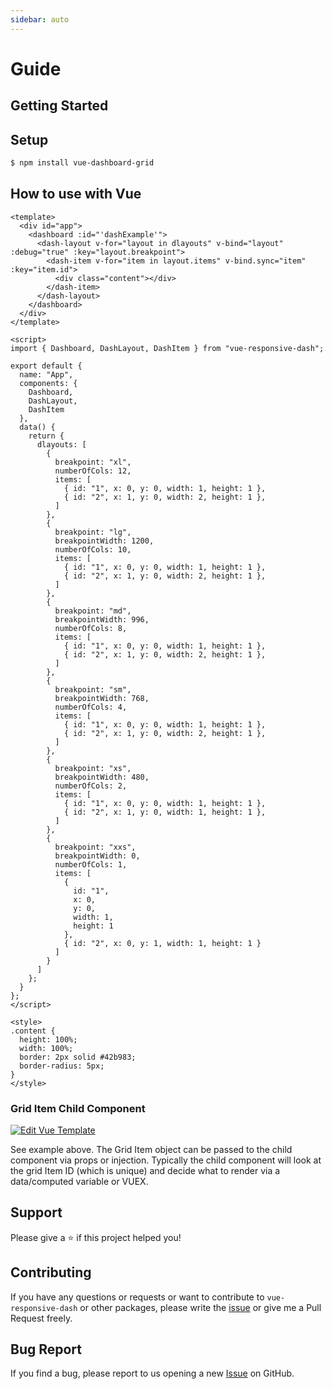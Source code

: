 ```yaml
---
sidebar: auto
---
```


# Guide

## Getting Started

## Setup

```sh
$ npm install vue-dashboard-grid
```

## How to use with Vue

```vue
<template>
  <div id="app">
    <dashboard :id="'dashExample'">
      <dash-layout v-for="layout in dlayouts" v-bind="layout" :debug="true" :key="layout.breakpoint">
        <dash-item v-for="item in layout.items" v-bind.sync="item" :key="item.id">
          <div class="content"></div>
        </dash-item>
      </dash-layout>
    </dashboard>
  </div>
</template>

<script>
import { Dashboard, DashLayout, DashItem } from "vue-responsive-dash";

export default {
  name: "App",
  components: {
    Dashboard,
    DashLayout,
    DashItem
  },
  data() {
    return {
      dlayouts: [
        {
          breakpoint: "xl",
          numberOfCols: 12,
          items: [
            { id: "1", x: 0, y: 0, width: 1, height: 1 },
            { id: "2", x: 1, y: 0, width: 2, height: 1 },
          ]
        },
        {
          breakpoint: "lg",
          breakpointWidth: 1200,
          numberOfCols: 10,
          items: [
            { id: "1", x: 0, y: 0, width: 1, height: 1 },
            { id: "2", x: 1, y: 0, width: 2, height: 1 },
          ]
        },
        {
          breakpoint: "md",
          breakpointWidth: 996,
          numberOfCols: 8,
          items: [
            { id: "1", x: 0, y: 0, width: 1, height: 1 },
            { id: "2", x: 1, y: 0, width: 2, height: 1 },
          ]
        },
        {
          breakpoint: "sm",
          breakpointWidth: 768,
          numberOfCols: 4,
          items: [
            { id: "1", x: 0, y: 0, width: 1, height: 1 },
            { id: "2", x: 1, y: 0, width: 2, height: 1 },
          ]
        },
        {
          breakpoint: "xs",
          breakpointWidth: 480,
          numberOfCols: 2,
          items: [
            { id: "1", x: 0, y: 0, width: 1, height: 1 },
            { id: "2", x: 1, y: 0, width: 1, height: 1 },
          ]
        },
        {
          breakpoint: "xxs",
          breakpointWidth: 0,
          numberOfCols: 1,
          items: [
            {
              id: "1",
              x: 0,
              y: 0,
              width: 1,
              height: 1
            },
            { id: "2", x: 0, y: 1, width: 1, height: 1 }
          ]
        }
      ]
    };
  }
};
</script>

<style>
.content {
  height: 100%;
  width: 100%;
  border: 2px solid #42b983;
  border-radius: 5px;
}
</style>
```

### Grid Item Child Component

[![Edit Vue Template](https://codesandbox.io/static/img/play-codesandbox.svg)](https://codesandbox.io/s/vue-responsive-dash-idttk)

See example above. The Grid Item object can be passed to the child component via props or injection. Typically the child component will look at the grid Item ID (which is unique) and decide what to render via a data/computed variable or VUEX. 

## Support
Please give a ⭐️ if this project helped you!

## Contributing

If you have any questions or requests or want to contribute to `vue-responsive-dash` or other packages, please write the [issue](https://github.com/bensladden/vue-responsive-dash/issues) or give me a Pull Request freely.

## Bug Report

If you find a bug, please report to us opening a new [Issue](https://github.com/bensladden/vue-responsive-dash/issues) on GitHub.
